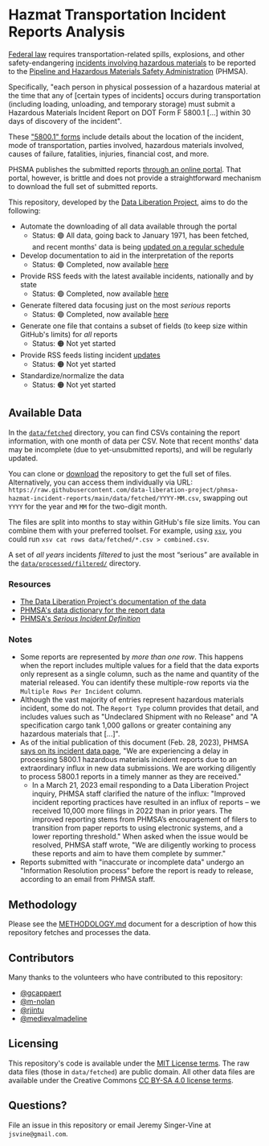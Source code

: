 # Hazmat Transportation Incident Reports Analysis

[Federal law](https://www.ecfr.gov/current/title-49/subtitle-B/chapter-I/subchapter-C/part-171/subpart-B/section-171.16) requires transportation-related spills, explosions, and other safety-endangering [incidents involving hazardous materials](https://www.ecfr.gov/current/title-49/subtitle-B/chapter-I/subchapter-C/part-171/subpart-B/section-171.15#p-171.15\(b\)) to be reported to the [Pipeline and Hazardous Materials Safety Administration](https://www.phmsa.dot.gov/) (PHMSA).

Specifically, "each person in physical possession of a hazardous material at the time that any of [certain types of incidents] occurs during transportation (including loading, unloading, and temporary storage) must submit a Hazardous Materials Incident Report on DOT Form F 5800.1 [...] within 30 days of discovery of the incident".

These ["5800.1" forms](https://www.phmsa.dot.gov/sites/phmsa.dot.gov/files/docs/IncidentForm010105.pdf) include details about the location of the incident, mode of transportation, parties involved, hazardous materials involved, causes of failure, fatalities, injuries, financial cost, and more.

PHSMA publishes the submitted reports [through an online portal](https://www.phmsa.dot.gov/hazmat-program-management-data-and-statistics/data-operations/incident-statistics). That portal, however, is brittle and does not provide a straightforward mechanism to download the full set of submitted reports.

This repository, developed by the [Data Liberation Project](https://www.data-liberation-project.org/), aims to do the following:

- Automate the downloading of all data available through the portal
    - Status: 🟢 All data, going back to January 1971, has been fetched, and recent months' data is being [updated on a regular schedule](METHODOLOGY.md)
- Develop documentation to aid in the interpretation of the reports
    - Status: 🟢 Completed, now available [here](https://docs.google.com/document/d/1dDkxB6yVKJLwlaV75wvx4Av-rm1YfUOAWXQbiwe-tLc/edit)
- Provide RSS feeds with the latest available incidents, nationally and by state
    - Status: 🟢 Completed, now available [here](data/processed/feeds/)
- Generate filtered data focusing just on the most *serious* reports
    - Status: 🟢 Completed, now available [here](data/processed/filtered/)
- Generate one file that contains a subset of fields (to keep size within GitHub's limits) for *all* reports
    - Status: 🟠 Not yet started
- Provide RSS feeds listing incident [updates](https://www.ecfr.gov/current/title-49/subtitle-B/chapter-I/subchapter-C/part-171/subpart-B/section-171.16#p-171.16\(c\))
    - Status: 🟠 Not yet started
- Standardize/normalize the data
    - Status: 🟠 Not yet started

## Available Data

In the [`data/fetched`](data/fetched/) directory, you can find CSVs containing the report information, with one month of data per CSV. Note that recent months' data may be incomplete (due to yet-unsubmitted reports), and will be regularly updated.

You can clone or [download](https://sites.northwestern.edu/researchcomputing/resources/downloading-from-github/) the repository to get the full set of files. Alternatively, you can access them individually via URL: `https://raw.githubusercontent.com/data-liberation-project/phmsa-hazmat-incident-reports/main/data/fetched/YYYY-MM.csv`, swapping out `YYYY` for the year and `MM` for the two-digit month.

The files are split into months to stay within GitHub's file size limits. You can combine them with your preferred toolset. For example, using [`xsv`](https://github.com/BurntSushi/xsv#installation), you could run `xsv cat rows data/fetched/*.csv > combined.csv`.

A set of *all years* incidents *filtered* to just the most “serious” are available in the [`data/processed/filtered/`](data/processed/filtered/) directory.

### Resources

- [The Data Liberation Project's documentation of the data](https://docs.google.com/document/d/1dDkxB6yVKJLwlaV75wvx4Av-rm1YfUOAWXQbiwe-tLc/edit)
- [PHMSA's data dictionary for the report data](https://portal.phmsa.dot.gov/HIP_Help/DataDictionary.pdf)
- [PHMSA's *Serious Incident Definition*](https://portal.phmsa.dot.gov/HIP_Help/serious_incident_new_def.pdf)

### Notes

- Some reports are represented by *more than one row*. This happens when the report includes multiple values for a field that the data exports only represent as a single column, such as the name and quantity of the material released. You can identify these multiple-row reports via the `Multiple Rows Per Incident` column.
- Although the vast majority of entries represent hazardous materials incident, some do not. The `Report Type` column provides that detail, and includes values such as "Undeclared Shipment with no Release" and "A specification cargo tank 1,000 gallons or greater containing any hazardous materials that [...]".
- As of the initial publication of this document (Feb. 28, 2023), PHMSA [says on its incident data page](https://www.phmsa.dot.gov/hazmat-program-management-data-and-statistics/data-operations/incident-statistics), "We are experiencing a delay in processing 5800.1 hazardous materials incident reports due to an extraordinary influx in new data submissions. We are working diligently to process 5800.1 reports in a timely manner as they are received."
    - In a March 21, 2023 email responding to a Data Liberation Project inquiry, PHMSA staff clarified the nature of the influx: "Improved incident reporting practices have resulted in an influx of reports – we received 10,000 more filings in 2022 than in prior years. The improved reporting stems from PHMSA’s encouragement of filers to transition from paper reports to using electronic systems, and a lower reporting threshold." When asked when the issue would be resolved, PHMSA staff wrote, "We are diligently working to process these reports and aim to have them complete by summer."
- Reports submitted with "inaccurate or incomplete data" undergo an "Information Resolution process" before the report is ready to release, according to an email from PHMSA staff.

## Methodology

Please see the [METHODOLOGY.md](METHODOLOGY.md) document for a description of how this repository fetches and processes the data.

## Contributors

Many thanks to the volunteers who have contributed to this repository:

- [@gcappaert](https://github.com/gcappaert)
- [@m-nolan](https://github.com/m-nolan)
- [@rjintu](https://github.com/rjintu)
- [@medievalmadeline](https://github.com/medievalmadeline)

## Licensing

This repository's code is available under the [MIT License terms](https://opensource.org/license/mit/). The raw data files (those in `data/fetched`) are public domain. All other data files are available under the Creative Commons [CC BY-SA 4.0 license terms](https://creativecommons.org/licenses/by-sa/4.0/).

## Questions?

File an issue in this repository or email Jeremy Singer-Vine at `jsvine@gmail.com`.
